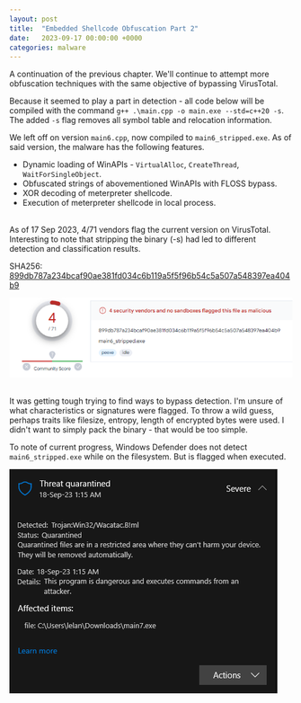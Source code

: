 ```yaml
---
layout: post
title:  "Embedded Shellcode Obfuscation Part 2"
date:   2023-09-17 00:00:00 +0000
categories: malware
---
```


A continuation of the previous chapter. We'll continue to attempt more obfuscation techniques with the same objective of bypassing VirusTotal. 

Because it seemed to play a part in detection - all code below will be compiled with the command `g++ .\main.cpp -o main.exe --std=c++20 -s`. The added `-s` flag removes all symbol table and relocation information.

We left off on version `main6.cpp`, now compiled to `main6_stripped.exe`. As of said version, the malware has the following features.
+ Dynamic loading of WinAPIs - `VirtualAlloc`, `CreateThread`, `WaitForSingleObject`.
+ Obfuscated strings of abovementioned WinAPIs with FLOSS bypass.
+ XOR decoding of meterpreter shellcode.
+ Execution of meterpreter shellcode in local process.

<br>
As of 17 Sep 2023, 4/71 vendors flag the current version on VirusTotal. Interesting to note that stripping the binary (-s) had led to different detection and classification results.

SHA256: [899db787a234bcaf90ae381fd034c6b119a5f5f96b54c5a507a548397ea404b9](https://www.virustotal.com/gui/file/899db787a234bcaf90ae381fd034c6b119a5f5f96b54c5a507a548397ea404b9)

![vt_stripped](/assets/post_assets/embedded-shellcode-obfuscation/vt_stripped.png)

<br>
It was getting tough trying to find ways to bypass detection. I'm unsure of what characteristics or signatures were flagged. To throw a wild guess, perhaps traits like filesize, entropy, length of encrypted bytes were used. I didn't want to simply pack the binary - that would be too simple.

To note of current progress, Windows Defender does not detect `main6_stripped.exe` while on the filesystem. But is flagged when executed.

![windef](/assets/post_assets/embedded-shellcode-obfuscation/windef.png)